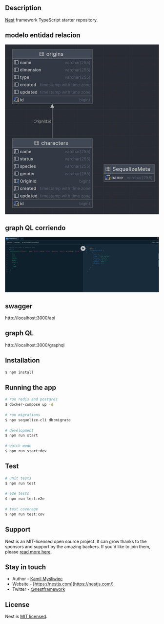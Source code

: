 ## Description

[Nest](https://github.com/nestjs/nest) framework TypeScript starter repository.

## modelo entidad relacion
![Logo](./images/e-r.png)

## graph QL corriendo
![Logo](./images/qlWorking.png)

## swagger
http://localhost:3000/api

## graph QL
http://localhost:3000/graphql

## Installation

```bash
$ npm install
```

## Running the app

```bash
# run redis and postgres
$ docker-compose up -d

# run migrations
$ npx sequelize-cli db:migrate

# development
$ npm run start

# watch mode
$ npm run start:dev
```

## Test

```bash
# unit tests
$ npm run test

# e2e tests
$ npm run test:e2e

# test coverage
$ npm run test:cov
```

## Support

Nest is an MIT-licensed open source project. It can grow thanks to the sponsors and support by the amazing backers. If you'd like to join them, please [read more here](https://docs.nestjs.com/support).

## Stay in touch

- Author - [Kamil Myśliwiec](https://kamilmysliwiec.com)
- Website - [https://nestjs.com](https://nestjs.com/)
- Twitter - [@nestframework](https://twitter.com/nestframework)

## License

Nest is [MIT licensed](LICENSE).
